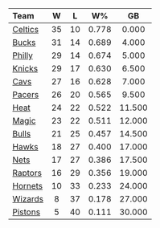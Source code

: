 | Team                            |  W  |  L  |  W%   |   GB   |
|:--------------------------------|:---:|:---:|:-----:|:------:|
| [Celtics](/r/bostonceltics)     | 35  | 10  | 0.778 | 0.000  |
| [Bucks](/r/MkeBucks)            | 31  | 14  | 0.689 | 4.000  |
| [Philly](/r/sixers)             | 29  | 14  | 0.674 | 5.000  |
| [Knicks](/r/NYKnicks)           | 29  | 17  | 0.630 | 6.500  |
| [Cavs](/r/clevelandcavs)        | 27  | 16  | 0.628 | 7.000  |
| [Pacers](/r/pacers)             | 26  | 20  | 0.565 | 9.500  |
| [Heat](/r/heat)                 | 24  | 22  | 0.522 | 11.500 |
| [Magic](/r/OrlandoMagic)        | 23  | 22  | 0.511 | 12.000 |
| [Bulls](/r/chicagobulls)        | 21  | 25  | 0.457 | 14.500 |
| [Hawks](/r/AtlantaHawks)        | 18  | 27  | 0.400 | 17.000 |
| [Nets](/r/GoNets)               | 17  | 27  | 0.386 | 17.500 |
| [Raptors](/r/torontoraptors)    | 16  | 29  | 0.356 | 19.000 |
| [Hornets](/r/CharlotteHornets)  | 10  | 33  | 0.233 | 24.000 |
| [Wizards](/r/washingtonwizards) |  8  | 37  | 0.178 | 27.000 |
| [Pistons](/r/DetroitPistons)    |  5  | 40  | 0.111 | 30.000 |